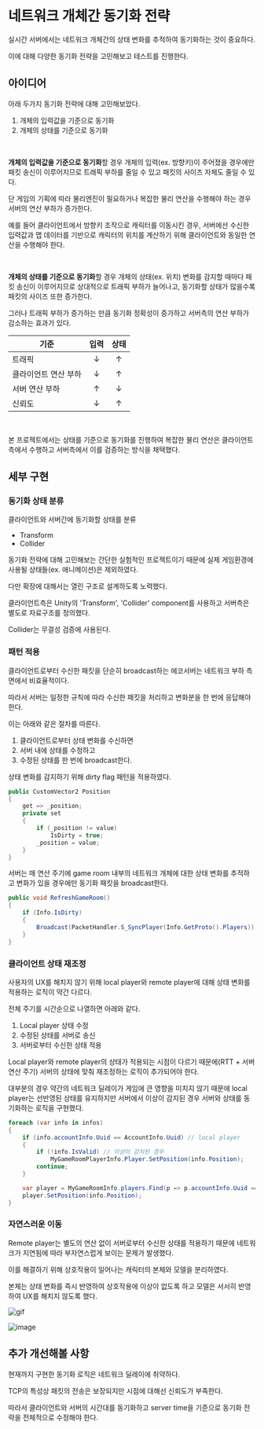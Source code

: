 # 네트워크 개체간 동기화 전략
실시간 서버에서는 네트워크 개체간의 상태 변화를 추적하여 동기화하는 것이 중요하다.

이에 대해 다양한 동기화 전략을 고민해보고 테스트를 진행한다.

## 아이디어
아래 두가지 동기화 전략에 대해 고민해보았다.

1. 개체의 입력값을 기준으로 동기화
2. 개체의 상태를 기준으로 동기화

</br>

**개체의 입력값을 기준으로 동기화**할 경우
개체의 입력(ex. 방향키)이 주어졌을 경우에만 패킷 송신이 이루어지므로 트래픽 부하를 줄일 수 있고 패킷의 사이즈 자체도 줄일 수 있다.

단 게임의 기획에 따라 물리엔진이 필요하거나 복잡한 물리 연산을 수행해야 하는 경우 서버의 연산 부하가 증가한다.

예를 들어 클라이언트에서 방향키 조작으로 캐릭터를 이동시킨 경우, 서버에선 수신한 입력값과 맵 데이터를 기반으로 캐릭터의 위치를 계산하기 위해 클라이언트와 동일한 연산을 수행해야 한다.

</br>

**개체의 상태를 기준으로 동기화**할 경우
개체의 상태(ex. 위치) 변화를 감지할 때마다 패킷 송신이 이루어지므로 상대적으로 트래픽 부하가 늘어나고, 동기화할 상태가 많을수록 패킷의 사이즈 또한 증가한다.

그러나 트래픽 부하가 증가하는 만큼 동기화 정확성이 증가하고 서버측의 연산 부하가 감소하는 효과가 있다.

|기준|입력|상태|
|-|:-:|:-:|
|트래픽|↓|↑|
|클라이언트 연산 부하|↓|↑|
|서버 연산 부하|↑|↓|
|신뢰도|↓|↑|

</br>

본 프로젝트에서는 상태를 기준으로 동기화를 진행하여 복잡한 물리 연산은 클라이언트측에서 수행하고 서버측에서 이를 검증하는 방식을 채택했다.

## 세부 구현
### 동기화 상태 분류
클라이언트와 서버간에 동기화할 상태를 분류
- Transform
- Collider

동기화 전략에 대해 고민해보는 간단한 실험적인 프로젝트이기 때문에 실제 게임환경에 사용될 상태들(ex. 애니메이션)은 제외하였다.

다만 확장에 대해서는 열린 구조로 설계하도록 노력했다.

클라이언트측은 Unity의 'Transform', 'Collider' component를 사용하고 서버측은 별도로 자료구조를 정의했다.

Collider는 무결성 검증에 사용된다.

### 패턴 적용
클라이언트로부터 수신한 패킷을 단순히 broadcast하는 에코서버는 네트워크 부하 측면에서 비효율적이다.

따라서 서버는 일정한 규칙에 따라 수신한 패킷을 처리하고 변화분을 한 번에 응답해야 한다.

이는 아래와 같은 절차를 따른다.
1. 클라이언트로부터 상태 변화를 수신하면
2. 서버 내에 상태를 수정하고
3. 수정된 상태를 한 번에 broadcast한다.

상태 변화를 감지하기 위해 dirty flag 패턴을 적용하였다.

```cs
public CustomVector2 Position
{
    get => _position;
    private set
    {
        if (_position != value)
            IsDirty = true;
        _position = value;
    }
}
```

서버는 매 연산 주기에 game room 내부의 네트워크 개체에 대한 상태 변화를 추적하고 변화가 있을 경우에만 동기화 패킷을 broadcast한다.

```cs
public void RefreshGameRoom()
{
    if (Info.IsDirty)
    {
        Broadcast(PacketHandler.S_SyncPlayer(Info.GetProto().Players));
    }
}
```

### 클라이언트 상태 재조정
사용자의 UX를 해치지 않기 위해 local player와 remote player에 대해 상태 변화를 적용하는 로직이 약간 다르다.

전체 주기를 시간순으로 나열하면 아래와 같다.
1. Local player 상태 수정
2. 수정된 상태를 서버로 송신
3. 서버로부터 수신한 상태 적용

Local player와 remote player의 상태가 적용되는 시점이 다르기 때문에(RTT + 서버 연산 주기) 서버의 상태에 맞춰 재조정하는 로직이 추가되어야 한다.

대부분의 경우 약간의 네트워크 딜레이가 게임에 큰 영향을 미치지 않기 때문에 local player는 선반영된 상태를 유지하지만
서버에서 이상이 감지된 경우 서버와 상태를 동기화하는 로직을 구현했다.

```cs
foreach (var info in infos)
{
    if (info.accountInfo.Uuid == AccountInfo.Uuid) // local player
    {
        if (!info.IsValid) // 이상이 감지된 경우
            MyGameRoomPlayerInfo.Player.SetPosition(info.Position);
        continue;
    }

    var player = MyGameRoomInfo.players.Find(p => p.accountInfo.Uuid == info.accountInfo.Uuid).Player;
    player.SetPosition(info.Position);
}
```

### 자연스러운 이동
Remote player는 별도의 연산 없이 서버로부터 수신한 상태를 적용하기 때문에 네트워크가 지연됨에 따라 부자연스럽게 보이는 문제가 발생했다.

이를 해결하기 위해 상호작용이 일어나는 캐릭터의 본체와 모델을 분리하였다.

본체는 상태 변화를 즉시 반영하여 상호작용에 이상이 없도록 하고 모델은 서서히 반영하여 UX를 해치지 않도록 했다.

![gif](https://github.com/user-attachments/assets/8e440d01-79d6-4401-8a56-4b4fc480d1af)

![image](https://github.com/user-attachments/assets/7de19b10-0657-4975-887f-fbd48345e0d2)

## 추가 개선해볼 사항
현재까지 구현한 동기화 로직은 네트워크 딜레이에 취약하다.

TCP의 특성상 패킷의 전송은 보장되지만 시점에 대해선 신뢰도가 부족한다.

따라서 클라이언트와 서버의 시간대를 동기화하고 server time을 기준으로 동기화 전략을 전체적으로 수정해야 한다.